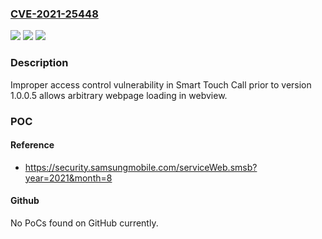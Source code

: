### [CVE-2021-25448](https://cve.mitre.org/cgi-bin/cvename.cgi?name=CVE-2021-25448)
![](https://img.shields.io/static/v1?label=Product&message=Smart%20Touch%20Call&color=blue)
![](https://img.shields.io/static/v1?label=Version&message=-%3C%201.0.0.5%20&color=brighgreen)
![](https://img.shields.io/static/v1?label=Vulnerability&message=CWE-284%20Improper%20Access%20Control&color=brighgreen)

### Description

Improper access control vulnerability in Smart Touch Call prior to version 1.0.0.5 allows arbitrary webpage loading in webview.

### POC

#### Reference
- https://security.samsungmobile.com/serviceWeb.smsb?year=2021&month=8

#### Github
No PoCs found on GitHub currently.

